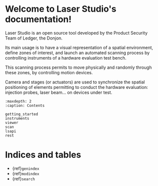 # Welcome to Laser Studio's documentation!

Laser Studio is an open source tool developed by the Product Security Team of Ledger, the Donjon.

Its main usage is to have a visual representation of a spatial environment,
define zones of interest, and launch an automated scanning process by
controlling instruments of a hardware evaluation test bench.

This scanning process permits to move physically and randomly through these zones,
by controlling motion devices.

Camera and stages (or actuators) are used to synchronize the spatial positioning of
elements permitting to conduct the hardware evaluation: injection probes, laser beam...
on devices under test.

```{toctree}
:maxdepth: 2
:caption: Contents

getting_started
instruments
viewer
scan
lsapi
rest
```

# Indices and tables

- {ref}`genindex`
- {ref}`modindex`
- {ref}`search`
